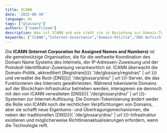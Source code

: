 ```yaml
---
title: ICANN
date: '2025-06-30'
language: de
tags: ["glossary"]
authors: ["namefiteam"]
description: Was ist ICANN und wie steht sie in Beziehung zur Domain-Tokenisierung?
keywords: ["ICANN","Internet-Governance","Domain-Politik","DNS-Aufsicht","Domain-Regulierung"]
---
```


Die **ICANN (Internet Corporation for Assigned Names and Numbers)** ist die gemeinnützige Organisation, die für die weltweite Koordination des Domain Name Systems des Internets, der IP-Adressen-Zuweisung und der Protokoll-Identifikator-Zuweisung verantwortlich ist. ICANN überwacht die Domain-Politik, akkreditiert [Registrare]({{ '/de/glossary/registrar/' | url }}) und verwaltet die Root-[DNS]({{ '/de/glossary/dns/' | url }})-Server, die das Funktionieren des Internets gewährleisten. Während tokenisierte Domains auf der Blockchain-Infrastruktur betrieben werden, interagieren sie dennoch mit den von ICANN verwalteten [DNS]({{ '/de/glossary/dns/' | url }})-Systemen zur Internet-Auflösung. Die Domain-Tokenisierung ändert weder die Rolle von ICANN noch die rechtlichen Verpflichtungen von Domains, aber sie schafft neue Eigentums- und Übertragungsmechanismen, die neben der traditionellen [DNS]({{ '/de/glossary/dns/' | url }})-Infrastruktur existieren und möglicherweise Richtlinienaktualisierungen erfordern, wenn die Technologie reift.